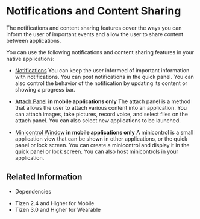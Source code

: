 # Notifications and Content Sharing


The notifications and content sharing features cover the ways you can inform the user of important events and allow the user to share content between applications.

You can use the following notifications and content sharing features in your native applications:

- [Notifications](notifications.md)
You can keep the user informed of important information with notifications. You can post notifications in the quick panel. You can also control the behavior of the notification by updating its content or showing a progress bar.

- [Attach Panel](attach-panel.md) **in mobile applications only**
The attach panel is a method that allows the user to attach various content into an application. You can attach images, take pictures, record voice, and select files on the attach panel. You can also select new applications to be launched.

- [Minicontrol Window](minicontrol.md) **in mobile applications only**
A minicontrol is a small application view that can be shown in other applications, or the quick panel or lock screen. You can create a minicontrol and display it in the quick panel or lock screen. You can also host minicontrols in your application.

## Related Information
* Dependencies
 - Tizen 2.4 and Higher for Mobile
 - Tizen 3.0 and Higher for Wearable
